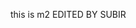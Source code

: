 this is m2
EDITED BY SUBIR
<!--
codewithsubir/codewithsubir is a ✨ special ✨ repository because its `README.md` (this file) appears on your GitHub profile.
You can click the Preview link to take a look at your changes.
--->

